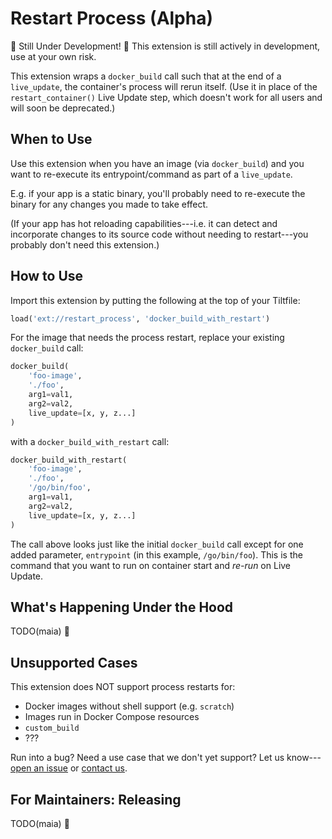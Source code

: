 # Restart Process (Alpha)

🚨 Still Under Development! 🚨
This extension is still actively in development, use at your own risk.

This extension wraps a `docker_build` call such that at the end of a `live_update`, the container's process will rerun itself. (Use it in place of the `restart_container()` Live Update step, which doesn't work for all users and will soon be deprecated.)

## When to Use
Use this extension when you have an image (via `docker_build`) and you want to re-execute its entrypoint/command as part of a `live_update`.

E.g. if your app is a static binary, you'll probably need to re-execute the binary for any changes you made to take effect.

(If your app has hot reloading capabilities---i.e. it can detect and incorporate changes to its source code without needing to restart---you probably don't need this extension.)

## How to Use

Import this extension by putting the following at the top of your Tiltfile:
```python
load('ext://restart_process', 'docker_build_with_restart')
```

For the image that needs the process restart, replace your existing `docker_build` call:
```python
docker_build(
    'foo-image',
    './foo',
    arg1=val1,
    arg2=val2,
    live_update=[x, y, z...]
)
```
with a `docker_build_with_restart` call:
```python
docker_build_with_restart(
    'foo-image',
    './foo',
    '/go/bin/foo',
    arg1=val1,
    arg2=val2,
    live_update=[x, y, z...]
)
```
The call above looks just like the initial `docker_build` call except for one added parameter, `entrypoint` (in this example, `/go/bin/foo`). This is the command that you want to run on container start and _re-run_ on Live Update.

## What's Happening Under the Hood

TODO(maia) 👀

## Unsupported Cases
This extension does NOT support process restarts for:
- Docker images without shell support (e.g. `scratch`)
- Images run in Docker Compose resources
- `custom_build`
- ???

Run into a bug? Need a use case that we don't yet support? Let us know---[open an issue](https://github.com/windmilleng/tilt-extensions/issues) or [contact us](https://tilt.dev/contact).

## For Maintainers: Releasing
TODO(maia) 👀
